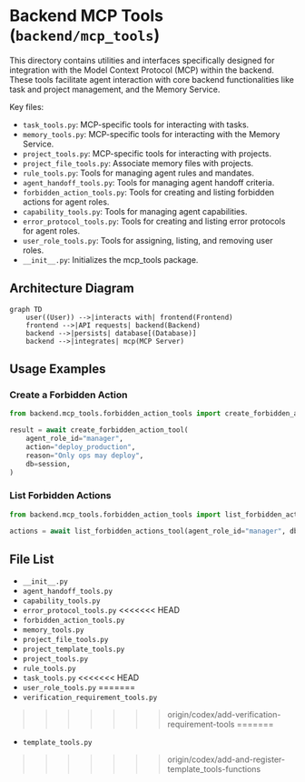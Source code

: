 # Backend MCP Tools (`backend/mcp_tools`)

This directory contains utilities and interfaces specifically designed for integration with the Model Context Protocol (MCP) within the backend. These tools facilitate agent interaction with core backend functionalities like task and project management, and the Memory Service.

Key files:

*   `task_tools.py`: MCP-specific tools for interacting with tasks.
*   `memory_tools.py`: MCP-specific tools for interacting with the Memory Service.
*   `project_tools.py`: MCP-specific tools for interacting with projects.
*   `project_file_tools.py`: Associate memory files with projects.
*   `rule_tools.py`: Tools for managing agent rules and mandates.
*   `agent_handoff_tools.py`: Tools for managing agent handoff criteria.
*   `forbidden_action_tools.py`: Tools for creating and listing forbidden actions for agent roles.
*   `capability_tools.py`: Tools for managing agent capabilities.
*   `error_protocol_tools.py`: Tools for creating and listing error protocols for agent roles.
*   `user_role_tools.py`: Tools for assigning, listing, and removing user roles.
*   `__init__.py`: Initializes the mcp_tools package.

## Architecture Diagram
```mermaid
graph TD
    user((User)) -->|interacts with| frontend(Frontend)
    frontend -->|API requests| backend(Backend)
    backend -->|persists| database[(Database)]
    backend -->|integrates| mcp(MCP Server)
```

## Usage Examples

### Create a Forbidden Action

```python
from backend.mcp_tools.forbidden_action_tools import create_forbidden_action_tool

result = await create_forbidden_action_tool(
    agent_role_id="manager",
    action="deploy_production",
    reason="Only ops may deploy",
    db=session,
)
```

### List Forbidden Actions

```python
from backend.mcp_tools.forbidden_action_tools import list_forbidden_actions_tool

actions = await list_forbidden_actions_tool(agent_role_id="manager", db=session)
```

<!-- File List Start -->
## File List

- `__init__.py`
- `agent_handoff_tools.py`
- `capability_tools.py`
- `error_protocol_tools.py`
<<<<<<< HEAD
- `forbidden_action_tools.py`
- `memory_tools.py`
- `project_file_tools.py`
- `project_template_tools.py`
- `project_tools.py`
- `rule_tools.py`
- `task_tools.py`
<<<<<<< HEAD
- `user_role_tools.py`
=======
- `verification_requirement_tools.py`
>>>>>>> origin/codex/add-verification-requirement-tools
=======
- `template_tools.py`
>>>>>>> origin/codex/add-and-register-template_tools-functions

<!-- File List End -->




